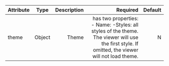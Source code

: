 Attribute	|Type	|Description	|Required	|Default|
-----------| :--: | -------: | ------: | -----: |
theme | Object	| Theme | has two properties: - Name: -Styles: all styles of the theme. The viewer will use the first style. If omitted, the viewer will not load theme.	 | N	||
